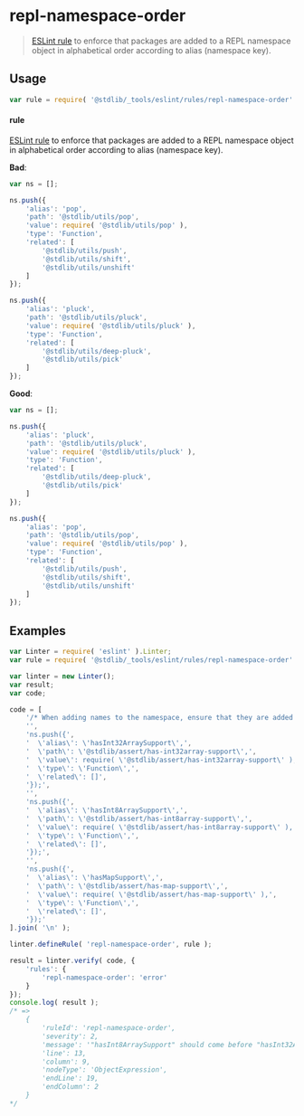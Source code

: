 <!--

@license Apache-2.0

Copyright (c) 2018 The Stdlib Authors.

Licensed under the Apache License, Version 2.0 (the "License");
you may not use this file except in compliance with the License.
You may obtain a copy of the License at

   http://www.apache.org/licenses/LICENSE-2.0

Unless required by applicable law or agreed to in writing, software
distributed under the License is distributed on an "AS IS" BASIS,
WITHOUT WARRANTIES OR CONDITIONS OF ANY KIND, either express or implied.
See the License for the specific language governing permissions and
limitations under the License.

-->

# repl-namespace-order

> [ESLint rule][eslint-rules] to enforce that packages are added to a REPL namespace object in alphabetical order according to alias (namespace key).

<section class="intro">

</section>

<!-- /.intro -->

<section class="usage">

## Usage

```javascript
var rule = require( '@stdlib/_tools/eslint/rules/repl-namespace-order' );
```

#### rule

[ESLint rule][eslint-rules] to enforce that packages are added to a REPL namespace object in alphabetical order according to alias (namespace key).

**Bad**:

```javascript
var ns = [];

ns.push({
    'alias': 'pop',
    'path': '@stdlib/utils/pop',
    'value': require( '@stdlib/utils/pop' ),
    'type': 'Function',
    'related': [
        '@stdlib/utils/push',
        '@stdlib/utils/shift',
        '@stdlib/utils/unshift'
    ]
});

ns.push({
    'alias': 'pluck',
    'path': '@stdlib/utils/pluck',
    'value': require( '@stdlib/utils/pluck' ),
    'type': 'Function',
    'related': [
        '@stdlib/utils/deep-pluck',
        '@stdlib/utils/pick'
    ]
});
```

**Good**:

```javascript
var ns = [];

ns.push({
    'alias': 'pluck',
    'path': '@stdlib/utils/pluck',
    'value': require( '@stdlib/utils/pluck' ),
    'type': 'Function',
    'related': [
        '@stdlib/utils/deep-pluck',
        '@stdlib/utils/pick'
    ]
});

ns.push({
    'alias': 'pop',
    'path': '@stdlib/utils/pop',
    'value': require( '@stdlib/utils/pop' ),
    'type': 'Function',
    'related': [
        '@stdlib/utils/push',
        '@stdlib/utils/shift',
        '@stdlib/utils/unshift'
    ]
});
```

</section>

<!-- /.usage -->

<section class="examples">

## Examples

<!-- eslint no-undef: "error" -->

```javascript
var Linter = require( 'eslint' ).Linter;
var rule = require( '@stdlib/_tools/eslint/rules/repl-namespace-order' );

var linter = new Linter();
var result;
var code;

code = [
    '/* When adding names to the namespace, ensure that they are added in alphabetical order according to alias (namespace key). */',
    '',
    'ns.push({',
    '  \'alias\': \'hasInt32ArraySupport\',',
    '  \'path\': \'@stdlib/assert/has-int32array-support\',',
    '  \'value\': require( \'@stdlib/assert/has-int32array-support\' ),',
    '  \'type\': \'Function\',',
    '  \'related\': []',
    '});',
    '',
    'ns.push({',
    '  \'alias\': \'hasInt8ArraySupport\',',
    '  \'path\': \'@stdlib/assert/has-int8array-support\',',
    '  \'value\': require( \'@stdlib/assert/has-int8array-support\' ),',
    '  \'type\': \'Function\',',
    '  \'related\': []',
    '});',
    '',
    'ns.push({',
    '  \'alias\': \'hasMapSupport\',',
    '  \'path\': \'@stdlib/assert/has-map-support\',',
    '  \'value\': require( \'@stdlib/assert/has-map-support\' ),',
    '  \'type\': \'Function\',',
    '  \'related\': []',
    '});'
].join( '\n' );

linter.defineRule( 'repl-namespace-order', rule );

result = linter.verify( code, {
    'rules': {
        'repl-namespace-order': 'error'
    }
});
console.log( result );
/* =>
    {
        'ruleId': 'repl-namespace-order',
        'severity': 2,
        'message': '"hasInt8ArraySupport" should come before "hasInt32ArraySupport"',
        'line': 13,
        'column': 9,
        'nodeType': 'ObjectExpression',
        'endLine': 19,
        'endColumn': 2
    }
*/
```

</section>

<!-- /.examples -->

<!-- Section for related `stdlib` packages. Do not manually edit this section, as it is automatically populated. -->

<section class="related">

</section>

<!-- /.related -->

<!-- Section for all links. Make sure to keep an empty line after the `section` element and another before the `/section` close. -->

<section class="links">

[eslint-rules]: https://eslint.org/docs/developer-guide/working-with-rules

</section>

<!-- /.links -->
